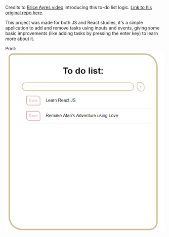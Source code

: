 Credits to [Brice Ayres video](https://www.youtube.com/watch?v=XCCW2y4wXNg) introducing this to-do list logic. [Link to his original repo here](https://github.com/MyNameIsURL/react-todo-app).

This project was made for both JS and React studies, it's a simple application to add and remove tasks using inputs and events, giving some basic improvements (like adding tasks by pressing the enter key) to learn more about it.

Print:
![Print](print.png)

